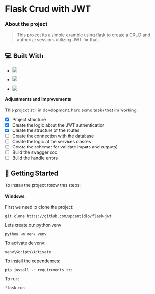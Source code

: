 # Flask Crud with JWT
### About the project

> This project its a simple examble using flask to create a CRUD and authorize sessions utilizing JWT for that.

## 💻 Built With

- ![](https://img.shields.io/badge/Python-FFD43B?style=for-the-badge&logo=python&logoColor=blue)

- ![](https://img.shields.io/badge/Flask-000000?style=for-the-badge&logo=flask&logoColor=white)

- ![](https://img.shields.io/badge/JWT-000000?style=for-the-badge&logo=JSON%20web%20tokens&logoColor=white)

#### Adjustments and Improvements

This project still in development, here some tasks that im working:

- [x] Project structure
- [x] Create the logic about the JWT authentication
- [x] Create the structure of the routes
- [ ] Create the connection with the database
- [ ] Create the logic at the services classes
- [ ] Create the schemas for validate imputs and outputs]
- [ ] Build the swagger doc
- [ ] Build the handle errors

## 🚀 Getting Started
To install the project follow this steps:

#### Windows
First we need to clone the project:
```
git clone https://github.com/ppcantidio/flask-jwt
```
Lets create our python venv
```
python -m venv venv
```
To activate de venv:
```
venv\Scripts\Activate
```
To install the dependences:
```
pip install -r requirements.txt
```
To run:
```
flask run
```


